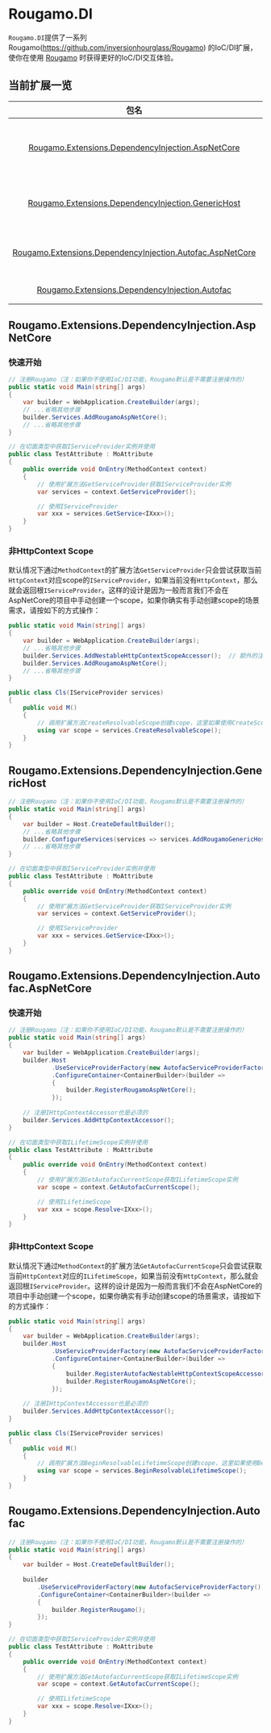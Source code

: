 # Rougamo.DI

`Rougamo.DI`提供了一系列 Rougamo(https://github.com/inversionhourglass/Rougamo) 的IoC/DI扩展，使你在使用 [Rougamo](https://github.com/inversionhourglass/Rougamo) 时获得更好的IoC/DI交互体验。

## 当前扩展一览

|                                                  包名                                                               |                                          用途                                         |
|:-------------------------------------------------------------------------------------------------------------------:|:-------------------------------------------------------------------------------------|
| [Rougamo.Extensions.DependencyInjection.AspNetCore](#rougamoextensionsdependencyinjectionaspnetcore)                | 使用官方`DependencyInjection`，结合当前`HttpContext`，返回正确scope的`IServiceProvider` |
| [Rougamo.Extensions.DependencyInjection.GenericHost](#rougamoextensionsdependencyinjectiongenerichost)              | 使用官方`DependencyInjection`，适用于非AspNetCore的Generic Host项目                     |
| [Rougamo.Extensions.DependencyInjection.Autofac.AspNetCore](#rougamoextensionsdependencyinjectionautofacaspnetcore) | 使用`Autofac`，结合当前`HttpContext`，返回正确scope的`ILifetimeScope`                   |
| [Rougamo.Extensions.DependencyInjection.Autofac](#rougamoextensionsdependencyinjectionautofac)                      | 使用`Autofac`，适用于非AspNetCore项目                                                  |

## Rougamo.Extensions.DependencyInjection.AspNetCore

### 快速开始

```csharp
// 注册Rougamo（注：如果你不使用IoC/DI功能，Rougamo默认是不需要注册操作的）
public static void Main(string[] args)
{
    var builder = WebApplication.CreateBuilder(args);
    // ...省略其他步骤
    builder.Services.AddRougamoAspNetCore();
    // ...省略其他步骤
}

// 在切面类型中获取IServiceProvider实例并使用
public class TestAttribute : MoAttribute
{
    public override void OnEntry(MethodContext context)
    {
        // 使用扩展方法GetServiceProvider获取IServiceProvider实例
        var services = context.GetServiceProvider();

        // 使用IServiceProvider
        var xxx = services.GetService<IXxx>();
    }
}
```

### 非HttpContext Scope

默认情况下通过`MethodContext`的扩展方法`GetServiceProvider`只会尝试获取当前`HttpContext`对应scope的`IServiceProvider`，如果当前没有`HttpContext`，那么就会返回根`IServiceProvider`。这样的设计是因为一般而言我们不会在AspNetCore的项目中手动创建一个scope，如果你确实有手动创建scope的场景需求，请按如下的方式操作：

```csharp
public static void Main(string[] args)
{
    var builder = WebApplication.CreateBuilder(args);
    // ...省略其他步骤
    builder.Services.AddNestableHttpContextScopeAccessor();  // 额外的注册步骤
    builder.Services.AddRougamoAspNetCore();
    // ...省略其他步骤
}

public class Cls(IServiceProvider services)
{
    public void M()
    {
        // 调用扩展方法CreateResolvableScope创建scope，这里如果使用CreateScope来创建，那么这个scope将无法在切面类型中获取到
        using var scope = services.CreateResolvableScope();
    }
}
```

## Rougamo.Extensions.DependencyInjection.GenericHost

```csharp
// 注册Rougamo（注：如果你不使用IoC/DI功能，Rougamo默认是不需要注册操作的）
public static void Main(string[] args)
{
    var builder = Host.CreateDefaultBuilder();
    // ...省略其他步骤
    builder.ConfigureServices(services => services.AddRougamoGenericHost());
    // ...省略其他步骤
}

// 在切面类型中获取IServiceProvider实例并使用
public class TestAttribute : MoAttribute
{
    public override void OnEntry(MethodContext context)
    {
        // 使用扩展方法GetServiceProvider获取IServiceProvider实例
        var services = context.GetServiceProvider();

        // 使用IServiceProvider
        var xxx = services.GetService<IXxx>();
    }
}
```

## Rougamo.Extensions.DependencyInjection.Autofac.AspNetCore

### 快速开始

```csharp
// 注册Rougamo（注：如果你不使用IoC/DI功能，Rougamo默认是不需要注册操作的）
public static void Main(string[] args)
{
    var builder = WebApplication.CreateBuilder(args);
    builder.Host
            .UseServiceProviderFactory(new AutofacServiceProviderFactory())
            .ConfigureContainer<ContainerBuilder>(builder =>
            {
                builder.RegisterRougamoAspNetCore();
            });
    
    // 注册IHttpContextAccessor也是必须的
    builder.Services.AddHttpContextAccessor();
}

// 在切面类型中获取ILifetimeScope实例并使用
public class TestAttribute : MoAttribute
{
    public override void OnEntry(MethodContext context)
    {
        // 使用扩展方法GetAutofacCurrentScope获取ILifetimeScope实例
        var scope = context.GetAutofacCurrentScope();

        // 使用ILifetimeScope
        var xxx = scope.Resolve<IXxx>();
    }
}
```

### 非HttpContext Scope

默认情况下通过`MethodContext`的扩展方法`GetAutofacCurrentScope`只会尝试获取当前`HttpContext`对应的`ILifetimeScope`，如果当前没有`HttpContext`，那么就会返回根`IServiceProvider`。这样的设计是因为一般而言我们不会在AspNetCore的项目中手动创建一个scope，如果你确实有手动创建scope的场景需求，请按如下的方式操作：

```csharp
public static void Main(string[] args)
{
    var builder = WebApplication.CreateBuilder(args);
    builder.Host
            .UseServiceProviderFactory(new AutofacServiceProviderFactory())
            .ConfigureContainer<ContainerBuilder>(builder =>
            {
                builder.RegisterAutofacNestableHttpContextScopeAccessor(); // 额外的注册步骤
                builder.RegisterRougamoAspNetCore();
            });
    
    // 注册IHttpContextAccessor也是必须的
    builder.Services.AddHttpContextAccessor();
}

public class Cls(IServiceProvider services)
{
    public void M()
    {
        // 调用扩展方法BeginResolvableLifetimeScope创建scope，这里如果使用BeginLifetimeScope来创建，那么这个scope将无法在切面类型中获取到
        using var scope = services.BeginResolvableLifetimeScope();
    }
}
```

## Rougamo.Extensions.DependencyInjection.Autofac

```csharp
// 注册Rougamo（注：如果你不使用IoC/DI功能，Rougamo默认是不需要注册操作的）
public static void Main(string[] args)
{
    var builder = Host.CreateDefaultBuilder();
    
    builder
        .UseServiceProviderFactory(new AutofacServiceProviderFactory())
        .ConfigureContainer<ContainerBuilder>(builder =>
        {
            builder.RegisterRougamo();
        });
}

// 在切面类型中获取IServiceProvider实例并使用
public class TestAttribute : MoAttribute
{
    public override void OnEntry(MethodContext context)
    {
        // 使用扩展方法GetAutofacCurrentScope获取ILifetimeScope实例
        var scope = context.GetAutofacCurrentScope();

        // 使用ILifetimeScope
        var xxx = scope.Resolve<IXxx>();
    }
}
```
